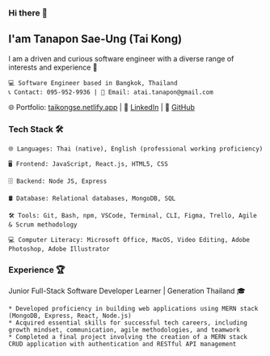 ### Hi there 👋


## I'am Tanapon Sae-Ung (Tai Kong)
I am a driven and curious software engineer with a diverse range of interests and experience 🌱
```
💻 Software Engineer based in Bangkok, Thailand
📞 Contact: 095-952-9936 | 📧 Email: atai.tanapon@gmail.com
```
🌐 Portfolio: [taikongse.netlify.app](https://taikongse.netlify.app/) | 🔗 [LinkedIn](https://www.linkedin.com/in/tanapon-saeung/) | 🐙 [GitHub](https://github.com/taikongse)

### Tech Stack 🛠
```
🌐 Languages: Thai (native), English (professional working proficiency)

🖥️ Frontend: JavaScript, React.js, HTML5, CSS

🗄 Backend: Node JS, Express

🛢 Database: Relational databases, MongoDB, SQL 

🛠 Tools: Git, Bash, npm, VSCode, Terminal, CLI, Figma, Trello, Agile & Scrum methodology

💻 Computer Literacy: Microsoft Office, MacOS, Video Editing, Adobe Photoshop, Adobe Illustrator
```
### Experience 🏆 

Junior Full-Stack Software Developer Learner | Generation Thailand 🎓 
```
* Developed proficiency in building web applications using MERN stack (MongoDB, Express, React, Node.js)
* Acquired essential skills for successful tech careers, including growth mindset, communication, agile methodologies, and teamwork
* Completed a final project involving the creation of a MERN stack CRUD application with authentication and RESTful API management
```

<!--
**taikongse/taikongse** is a ✨ _special_ ✨ repository because its `README.md` (this file) appears on your GitHub profile.

Here are some ideas to get you started:

- 🔭 I’m currently working on ...
- 🌱 I’m currently learning ...
- 👯 I’m looking to collaborate on ...
- 🤔 I’m looking for help with ...
- 💬 Ask me about ...
- 📫 How to reach me: ...
- 😄 Pronouns: ...
- ⚡ Fun fact: ...
-->
